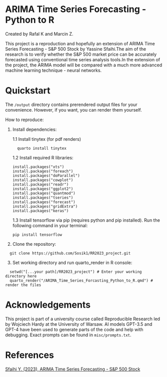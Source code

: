 # ARIMA Time Series Forecasting - Python to R

Created by Rafal K and Marcin Z.

This project is a reproduction and hopefully an extension of ARIMA Time Series Forecasting - S&P 500 Stock by Yassine Sfaihi.The aim of the research is to verify whether the S&P 500 market price can be accurately forecasted using conventional time series analysis tools.In the extension of the project, the ARIMA model will be compared with a much more advanced machine learning technique - neural networks.

# Quickstart

The `/output` directory contains prerendered output files for your convenience. However, if you want, you can render them yourself.

How to reproduce:

1.  Install dependencies:

    1.1 Install tinytex (for pdf renders)

    ```         
      quarto install tinytex
    ```

    1.2 Install required R libraries:

    ```{r}
    install.packages("xts")
    install.packages("foreach")
    install.packages("doParallel")
    install.packages("cowplot")
    install.packages("readr")
    install.packages("ggplot2")
    install.packages("quantmod")
    install.packages("tseries")
    install.packages("forecast")
    install.packages("gridExtra")
    install.packages("keras")
    ```

    1.3 Install tensorflow via pip (requires python and pip installed). Run the following command in your terminal:

    ```         
    pip install tensorflow
    ```

2.  Clone the repository:

```         
  git clone https://github.com/Sosik1/RR2023_project.git
```

3.  Set working directory and run quarto_render in R console:

```         
  setwd("[...your path]/RR2023_project") # Enter your working directory here
  quarto_render("/ARIMA_Time_Series_Forcasting_Python_to_R.qmd") # render the files
```

# Acknowledgements

This project is part of a university course called Reproducible Research led by Wojciech Hardy at the University of Warsaw. AI models GPT-3.5 and GPT-4 have been used to generate parts of the code and help with debugging. Exact prompts can be found in `misc/prompts.txt`.

# References

[Sfaihi Y. (2023), ARIMA Time Series Forecasting - S&P 500 Stock](https://www.kaggle.com/code/yassinesfaihi/arima-time-series-forecasting-s-p-500-stock)
